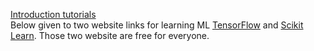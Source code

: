 <p><a href="https://www.youtube.com/watch?v=cKxRvEZd3Mw&list=PLOU2XLYxmsIIuiBfYad6rFYQU_jL2ryal" target="blank">Introduction tutorials</a><br>
Below given to two website links for learning ML <a href="https://simplemlforsheets.com/index.html"> TensorFlow</a> and <a href="https://scikit-learn.org/stable/">Scikit Learn</a>. Those two website are free for everyone.
</p>
